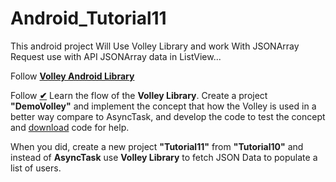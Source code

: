 # Android_Tutorial11
This android project Will Use Volley Library and work With JSONArray Request use with API JSONArray data in ListView...

Follow **[Volley Android Library](https://developer.android.com/training/volley)**

Follow **[✔](https://www.geeksforgeeks.org/volley-library-in-android/)[](http://www.itsalif.info/content/android-volley-tutorial-http-get-post-put)**  Learn the flow of the  **Volley Library**. Create a project  **"DemoVolley"**  and implement the concept that how the Volley is used in a better way compare to AsyncTask, and develop the code to test the concept and  [download](https://canvas.instructure.com/courses/2150560/files/100709324/download?wrap=1 "DemoVolley.zip") code for help.

When you did, create a new project  **"Tutorial11"**  from  **"Tutorial10"**  and instead of  **AsyncTask**  use  **Volley Library**  to fetch JSON Data to populate a list of users.
